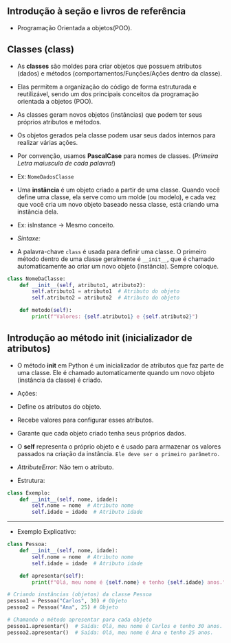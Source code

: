 ## Introdução à seção e livros de referência
- Programação Orientada a objetos(POO).
## Classes (class) 
- As **classes** são moldes para criar objetos que possuem atributos (dados) e métodos (comportamentos/Funções/Ações dentro da classe). 
- Elas permitem a organização do código de forma estruturada e reutilizável, sendo um dos principais conceitos da programação orientada a objetos (POO).  

- As classes geram novos objetos (instâncias) que podem ter seus próprios atributos e métodos.

- Os objetos gerados pela classe podem usar seus dados internos para realizar várias ações.
- Por convenção, usamos **PascalCase** para nomes de classes. (*Primeira Letra maiuscula de cada palavra!*)
- Ex: `NomeDadosClasse` 
- Uma **instância** é um objeto criado a partir de uma classe. Quando você define uma classe, ela serve como um molde (ou modelo), e cada vez que você cria um novo objeto baseado nessa classe, está criando uma instância dela.
- Ex: isInstance -> Mesmo conceito.


+ *Sintaxe:* 
- A palavra-chave `class` é usada para definir uma classe. O primeiro método dentro de uma classe geralmente é `__init__`, que é chamado automaticamente ao criar um novo objeto (instância).  Sempre coloque.

```python
class NomeDaClasse:
    def __init__(self, atributo1, atributo2):
        self.atributo1 = atributo1  # Atributo do objeto
        self.atributo2 = atributo2  # Atributo do objeto

    def metodo(self):
        print(f"Valores: {self.atributo1} e {self.atributo2}")
```
## Introdução ao método __init__ (inicializador de atributos)
- O método __init__ em Python é um inicializador de atributos que faz parte de uma classe. Ele é chamado automaticamente quando um novo objeto (instância da classe) é criado.

- Ações:
- Define os atributos do objeto.
- Recebe valores para configurar esses atributos.
- Garante que cada objeto criado tenha seus próprios dados.
-  O **self** representa o próprio objeto e é usado para armazenar os valores passados na criação da instância. ``Ele deve ser o primeiro parâmetro.``

- *AttributeError*: Não tem o atributo.
- Estrutura:
```py
class Exemplo:
    def __init__(self, nome, idade):
        self.nome = nome  # Atributo nome
        self.idade = idade  # Atributo idade


```
---

- Exemplo Explicativo:

```python
class Pessoa:
    def __init__(self, nome, idade):
        self.nome = nome  # Atributo nome
        self.idade = idade  # Atributo idade

    def apresentar(self):
        print(f"Olá, meu nome é {self.nome} e tenho {self.idade} anos.")

# Criando instâncias (objetos) da classe Pessoa
pessoa1 = Pessoa("Carlos", 30) # Objeto
pessoa2 = Pessoa("Ana", 25) # Objeto

# Chamando o método apresentar para cada objeto
pessoa1.apresentar()  # Saída: Olá, meu nome é Carlos e tenho 30 anos.
pessoa2.apresentar()  # Saída: Olá, meu nome é Ana e tenho 25 anos.
```
